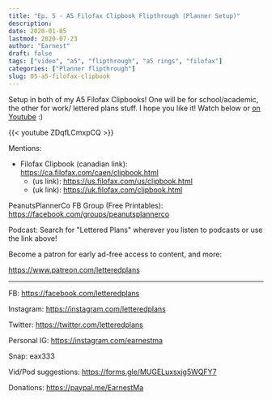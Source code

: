```yaml
---
title: "Ep. 5 - A5 Filofax Clipbook Flipthrough (Planner Setup)"
description:
date: 2020-01-05
lastmod: 2020-07-23
author: "Earnest"
draft: false
tags: ["video", "a5", "flipthrough", "a5 rings", "filofax"]
categories: ["Planner flipthrough"]
slug: 05-a5-filofax-clipbook
---
```


Setup in both of my A5 Filofax Clipbooks! One will be for school/academic, the other for work/ lettered plans stuff. I hope you like it! Watch below or [on Youtube](https://www.youtube.com/watch?v=ZDqfLCmxpCQ) :)

{{< youtube ZDqfLCmxpCQ >}}

Mentions:

- Filofax Clipbook (canadian link): https://ca.filofax.com/caen/clipbook.html
  - (us link): https://us.filofax.com/us/clipbook.html
  - (uk link): https://uk.filofax.com/clipbook.html

PeanutsPlannerCo FB Group (Free Printables): https://facebook.com/groups/peanutsplannerco


Podcast: Search for "Lettered Plans" wherever you listen to podcasts or use the link above!

Become a patron for early ad-free access to content, and more:

https://www.patreon.com/letteredplans

---

FB: https://facebook.com/letteredplans

Instagram: https://instagram.com/letteredplans

Twitter: https://twitter.com/letteredplans

Personal IG: https://instagram.com/earnestma

Snap: eax333

Vid/Pod suggestions: https://forms.gle/MUGELuxsxjg5WQFY7

Donations: https://paypal.me/EarnestMa
